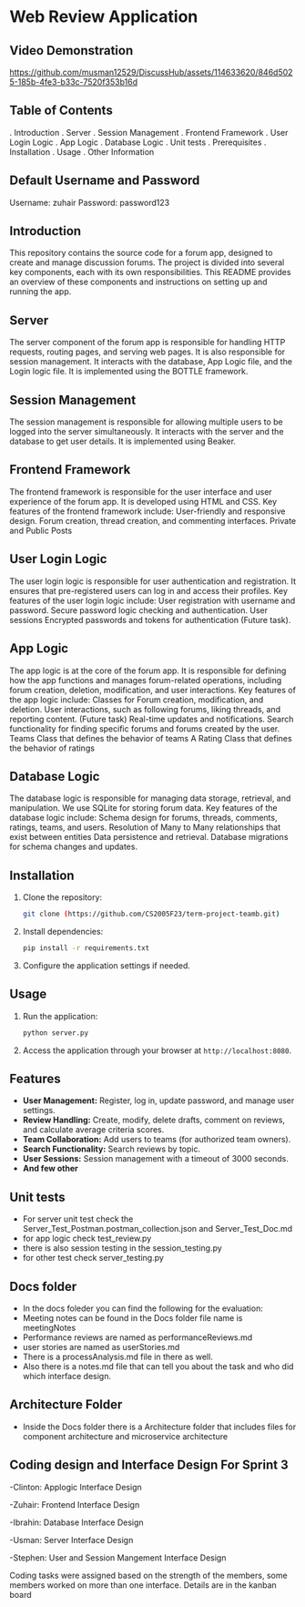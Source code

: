 

# Web Review Application

## Video Demonstration



https://github.com/musman12529/DiscussHub/assets/114633620/846d5025-185b-4fe3-b33c-7520f353b16d



## Table of Contents
. Introduction
. Server
. Session Management
. Frontend Framework
. User Login Logic
. App Logic
. Database Logic
. Unit tests
. Prerequisites
. Installation
. Usage
. Other Information

## Default Username and Password
Username: zuhair
Password: password123


## Introduction
This repository contains the source code for a forum app, designed to create and manage discussion forums. The project is divided into several key components, each with its own responsibilities. This README provides an overview of these components and instructions on setting up and running the app.

## Server
The server component of the forum app is responsible for handling HTTP requests, routing pages, and serving web pages. It is also responsible for session management. It interacts with the database, App Logic file, and the Login logic file. It is implemented using the BOTTLE framework.  

## Session Management
The session management is responsible for allowing multiple users to be logged into the server simultaneously. It interacts with the server and the database to get user details. It is implemented using Beaker. 

## Frontend Framework
The frontend framework is responsible for the user interface and user experience of the forum app. It is developed using HTML and CSS. Key features of the frontend framework include:
User-friendly and responsive design.
Forum creation, thread creation, and commenting interfaces.
Private and Public Posts

## User Login Logic
The user login logic is responsible for user authentication and registration. It ensures that pre-registered users can log in and access their profiles. Key features of the user login logic include:
User registration with username and password.
Secure password logic checking and authentication.
User sessions 
Encrypted passwords and tokens for authentication (Future task).

## App Logic
The app logic is at the core of the forum app. It is responsible for defining how the app functions and manages forum-related operations, including forum creation, deletion, modification, and user interactions. Key features of the app logic include:
Classes for Forum creation, modification, and deletion.
User interactions, such as following forums, liking threads, and reporting content. (Future task)
Real-time updates and notifications.
Search functionality for finding specific forums and forums created by the user.
Teams Class that defines the behavior of teams
A Rating Class that defines the behavior of ratings

## Database Logic
The database logic is responsible for managing data storage, retrieval, and manipulation. We use SQLite for storing forum data. Key features of the database logic include:
Schema design for forums, threads, comments, ratings, teams, and users.
Resolution of Many to Many relationships that exist between entities
Data persistence and retrieval.
Database migrations for schema changes and updates.

## Installation

1. Clone the repository:

    ```bash
    git clone (https://github.com/CS2005F23/term-project-teamb.git)
    ```

2. Install dependencies:

    ```bash
    pip install -r requirements.txt
    ```

3. Configure the application settings if needed.

## Usage

1. Run the application:

    ```bash
    python server.py
    ```

2. Access the application through your browser at `http://localhost:8080`.

## Features

- **User Management:** Register, log in, update password, and manage user settings.
- **Review Handling:** Create, modify, delete drafts, comment on reviews, and calculate average criteria scores.
- **Team Collaboration:** Add users to teams (for authorized team owners).
- **Search Functionality:** Search reviews by topic.
- **User Sessions:** Session management with a timeout of 3000 seconds.
- **And few other**

## Unit tests
- For server unit test check the Server_Test_Postman.postman_collection.json and Server_Test_Doc.md
- for app logic check test_review.py
- there is also session testing in the session_testing.py
- for other test check server_testing.py

## Docs folder
- In the docs foleder you can find the following for the evaluation:
- Meeting notes can be found in the Docs folder file name is meetingNotes
- Performance reviews are named as performanceReviews.md
- user stories are named as userStories.md
- There is a processAnalysis.md file in there as well.
- Also there is a notes.md file that can tell you about the task and who did which interface design.
  
## Architecture Folder
- Inside the Docs folder there is a Architecture folder that includes files for component architecture and microservice architecture
  

## Coding design and Interface Design For Sprint 3
-Clinton: Applogic Interface Design

-Zuhair: Frontend Interface Design

-Ibrahin: Database Interface Design

-Usman: Server Interface Design

-Stephen: User and Session Mangement Interface Design

Coding tasks were assigned based on the strength of the members, some members worked on more than one interface. Details are in the kanban board
